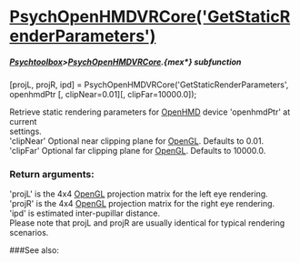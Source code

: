 # [PsychOpenHMDVRCore('GetStaticRenderParameters')](PsychOpenHMDVRCore-GetStaticRenderParameters) 
##### [Psychtoolbox](Psychtoolbox)>[PsychOpenHMDVRCore](PsychOpenHMDVRCore).{mex*} subfunction

[projL, projR, ipd] = PsychOpenHMDVRCore('GetStaticRenderParameters', openhmdPtr [, clipNear=0.01][, clipFar=10000.0]);

Retrieve static rendering parameters for [OpenHMD](OpenHMD) device 'openhmdPtr' at current  
settings.  
'clipNear' Optional near clipping plane for [OpenGL](OpenGL). Defaults to 0.01.  
'clipFar' Optional far clipping plane for [OpenGL](OpenGL). Defaults to 10000.0.  
  
### Return arguments:  
  
'projL' is the 4x4 [OpenGL](OpenGL) projection matrix for the left eye rendering.  
'projR' is the 4x4 [OpenGL](OpenGL) projection matrix for the right eye rendering.  
'ipd' is estimated inter-pupillar distance.  
Please note that projL and projR are usually identical for typical rendering  
scenarios.  
  


###See also:

